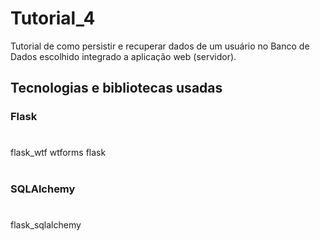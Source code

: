 # Tutorial_4
Tutorial de como persistir e recuperar dados de um usuário no Banco de Dados escolhido integrado a aplicação web (servidor).
## Tecnologias e bibliotecas usadas
### Flask
#
flask_wtf
wtforms
flask
#
### SQLAlchemy
#
flask_sqlalchemy
#
